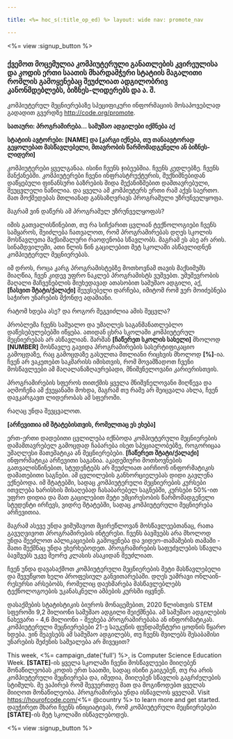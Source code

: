 ```yaml
---

title: <%= hoc_s(:title_op_ed) %> layout: wide nav: promote_nav

---
```


<%= view :signup_button %>

### ქვემოთ მოცემულია კომპიუტერული განათლების კვირეულისა და კოდის ერთი საათის მხარდამჭერი სტატიის მაგალითი რომლის გამოყენებაც შეუძლიათ ადგილობრივ კანონმდებლებს, ბიზნეს-ლიდერებს და ა. შ.

  


კომპიუტერულ მეცნიერებაზე სპეციფიკური ინფორმაციის მოსაპოვებლად გადადით გვერდზე http://code.org/promote.

**სათაური: პროგრამირება... სამუშაო ადგილები იქმნება აქ**

**სტატიის ავტორები: [NAME] და [კარგი იქნება, თუ თანაავტორად გეყოლებათ მასწავლებელი, მთავრობის წარმომადგენელი ან ბიზნეს-ლიდერი]**

კომპიუტერები ყველგანაა. ისინი ჩვენს ჯიბეებშია. ჩვენს კედლებზე. ჩვენს მანქანებში. კომპიუტერები ჩვენი ინფრასტრუქტურის, შუქნიშნებიდან დაწყებული ფინანსური ბაზრების შიდა მექანიზმებით დამთავრებული, შეუცვლელი ნაწილია. და ყველა ამ კომპიუტერს ერთი რამ აქვს საერთო. მათ მოქმედებას მთლიანად განსაზღვრავს პროგრამული უზრუნველყოფა.

მაგრამ ვინ დაწერს ამ პროგრამულ უზრუნველყოფას?

იმის გათვალისწინებით, თუ რა სიჩქარით ცვლიან ტექნოლოგიები ჩვენს სამყაროს, შეიძლება ჩათვალოთ, რომ პროგრამირებას დღეს სკოლის მოსწავლეთა მაქსიმალური რაოდენობა სწავლობს. მაგრამ ეს ასე არ არის. სინამდვილეში, ათი წლის წინ გაცილებით მეტ სკოლაში ასწავლიდნენ კომპიუტერულ მეცნიერებას.

იმ დროს, როცა კარგ პროგრამისტებზე მოთხოვნამ თავის მაქსიმუმს მიაღწია, ჩვენ კიდევ უფრო ნაკლებ პროგრამისტს ვუშვებთ. უმუშევრობის მაღალი მაჩვენებლის მიუხედავად ათასობით სამუშაო ადგილი, აქ, **[ჩასვით შტატი/ქალაქი]** შეუვსებელი დარჩება, იმიტომ რომ ვერ მოიძებნება საჭირო უნარების მქონდე ადამიანი.

რატომ ხდება ასე? და როგორ შეგვიძლია ამის შეცვლა?

პრობლემა ჩვენს საშუალო და უმაღლეს საგანმანათლებლო დაწესებულებებში იწყება. ათიდან ცხრა სკოლაში კომპიუტერულ მეცნიერებას არ ასწავლიან. შარშან **[ჩაწერეთ სკოლის სახელი]** მხოლოდ **[NUMBER]** მოსწავლე გავიდა პროგრამირების სასერტიფიკაციო გამოცდაზე, რაც გამოცდაზე გასულთა მთლიანი რიცხვის მხოლოდ **[%]**-ია. ჩვენ არ ვაკეთებთ საკმარისს იმისთვის, რომ მოვამზადოთ ჩვენი მოსწავლეები ამ მაღალანაზღაურებადი, მნიშვნელოვანი კარიერისთვის.

პროგრამირების სფეროს თითქმის ყველა მნიშვნელოვანი მიღწევა და აღმოჩენა ამ ქვეყანაში მოხდა, მაგრამ თუ რამე არ შეიცვალა ახლა, ჩვენ დავკარგავთ ლიდერობას ამ სფეროში.

რაღაც უნდა შევცვალოთ.

**[არჩევითია იმ შტატებისთვის, რომელთაც ეს ეხება]**

ერთ-ერთი დადებითი ცვლილება იქნბოდა კომპიუტერული მეცნიერების დამამთავრებელ გამოცდად ჩაბარება ისეთ სპეციალობებზე, როგორიცაა უმაღლესი მათემატიკა ან მეცნიერებები. **[ჩაწერეთ შტატი/ქალაქი]** ინფორმატიკა არჩევითი საგანია. აკადემიური მოთხოვნების გათვალისწინებით, სტუდენტებს არ შეუძლიათ აირჩიონ ინფორმატიკის დამათებითი საგნები. ამ ცვლილების განხორციელებას დიდი გავლენა ექნებოდა. იმ შტატებში, სადაც კომპიუტერული მეცნიერების კურსები ითვლება ხარისხის მისაღებად ჩასაბარებელ საგნებში, კურსები 50%-ით უფრო დიდია და მათ გაცილებით მეტი უმცირესობის წარმომადგენელი სტუდენტი ირჩევს, ვიდრე შტატებში, სადაც კომპიუტერული მეცნიერება არჩევითია.

მაგრამ ასევე უნდა ვიმუშავოთ მცირეწლოვან მოსწავლეებთანაც, რათა გავუღვივოთ პროგრამირების ინტერესი. ჩვენს ბავშვებს არა მხოლოდ უნდა შეეძლოთ აპლიკაციების გამოყენება და ვიდეო-თამაშების თამაში - მათი შექმნაც უნდა ეხერხებოდეთ. პროგრამირების საფუძვლების სწავლა ბავშვებს უკვე მეორე კლასის ასაკიდან შეუძლიათ.

ჩვენ უნდა დავასაქმოთ კომპიუტერული მეცნიერების მეტი მასწავლებელი და შევუწყოთ ხელი პროფესიულ განვითარებაში. დღეს უამრავი ონლაინ-რესურსი არსებობს, რომელიც დაეხმარება მასწავლებლებს ტექნოლოგოების უკანასკნელი ამბების კურსში იყვნენ.

დასაქმების სტატისტიკის ბიუროს მონაცემებით, 2020 წლისთვის STEM სფეროში 9,2 მილიონი სამუშაო ადგილი შეიქმნება. ამ სამუშაო ადგილების ნახევარი - 4,6 მილიონი - შეეხება პროგრამირებასა ან ინფორმატიკას. კომპიუტერული მეცნიერებები 21-ე საუკუნის ფუნდამენტური ცოდნის წყარო ხდება. ვინ შეავსებს ამ სამუშაო ადგილებს, თუ ჩვენს შვილებს შესაბამისი უნარების შეძენის საშუალება არ მივეცით?

This week, <%= campaign_date('full') %>, is Computer Science Education Week. **[STATE]**-ის ყველა სკოლაში ჩვენი მოსწავლეები მიიღებენ მონაწილეობას კოდის ერთ საათში, სადაც ისინი გაიგებენ, თუ რა არის კომპიუტერული მეცნიერება და, იმედია, მიიღებენ სწავლის გაგრძელების სტიმულს. მე ვაპირებ რომ შევუერთდე მათ და მოგიწოდებთ ყველას მიიღოთ მონაწილეობა. პროგრამირება უნდა ისწავლოს ყველამ. Visit https://hourofcode.com/<%= @country %> to learn more and get started. დაუჭირეთ მხარი ჩვენს ინიციატივას, რომ კომპიუტერული მეცნიერებები **[STATE]**-ის მეტ სკოლაში ისწავლებოდეს.

<%= view :signup_button %>